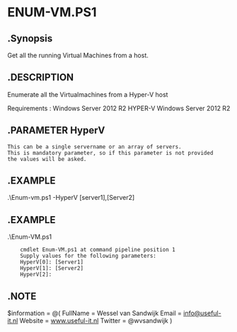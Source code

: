 ENUM-VM.PS1
====
.Synopsis
-----
   Get all the running Virtual Machines from a host.

.DESCRIPTION
----
   Enumerate all the Virtualmachines from a Hyper-V host
   
   Requirements : 
   Windows Server 2012 R2 HYPER-V
   Windows Server 2012 R2

.PARAMETER HyperV
----
    This can be a single servername or an array of servers.
    This is mandatory parameter, so if this parameter is not provided
    the values will be asked.
.EXAMPLE
----
   .\Enum-vm.ps1 -HyperV [server1],[Server2]

.EXAMPLE
----
   .\Enum-VM.ps1

        cmdlet Enum-VM.ps1 at command pipeline position 1
        Supply values for the following parameters:
        HyperV[0]: [Server1]
        HyperV[1]: [Server2]
        HyperV[2]:

.NOTE
----
$information = @(
        FullName = Wessel van Sandwijk
	Email =	info@useful-it.nl
	Website = www.useful-it.nl
	Twitter = @wvsandwijk
	)
	
